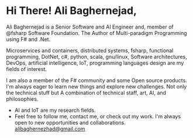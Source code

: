 # Hi There! Ali Baghernejad, 
Ali Baghernejad is a Senior Software and AI Engineer and, member of @fsharp Software Foundation. The Author of Multi-paradigm Programming using F# and .Net.

Microservices and containers, distributed systems, fsharp, functional programming, DotNet, c#, python, scala, gnu/linux, Software architectures, DevOps, artificial intelligence, IoT, programming languages design are my fields of interest.

I am also a member of the F# community and some Open source products. I'm always eager to learn new things and explore new challenges. Not only the technical stuff but A combination of technical staff, art,  AI, and philosophies.

* AI and IoT are my research fields. 
* Feel free to follow me, contact me, or check out my work. I'm always open to new opportunities and collaborations. 
alibaghernezhad@gmail.com
